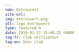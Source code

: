 ```yaml
---
nom: Entrouvert
site-url:
img: entrouvert.png
alt: logo Entrouvert
type: featured-4
date: 2019-01-11 15:48:25 +0000
tag-fr: Club utilisateur
tag-en: User club
---
```

